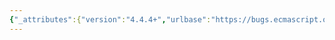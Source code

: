 ```yaml
---
{"_attributes":{"version":"4.4.4+","urlbase":"https://bugs.ecmascript.org/","maintainer":"dherman@mozilla.com"},"bug":{"bug_id":4096,"creation_ts":"2015-02-26 20:24:00 -0800","short_desc":"11.1+11.2: \"Whitespace\"","delta_ts":"2015-03-04 18:58:19 -0800","product":"Draft for 6th Edition","component":"editorial issue","version":"Rev 34: February 20, 2015 Release Candidate 1","rep_platform":"All","op_sys":"All","bug_status":"RESOLVED","resolution":"FIXED","priority":"Normal","bug_severity":"minor","everconfirmed":true,"reporter":{"uid":"jmdyck","name":"Michael Dyck"},"assigned_to":{"uid":"allen","name":"Allen Wirfs-Brock"},"long_desc":[{"commentid":13412,"comment_count":0,"who":{"uid":"jmdyck","name":"Michael Dyck"},"bug_when":"2015-02-26 20:24:44 -0800","thetext":"There are 5 occurrences of the word \"Whitespace\" in the spec\n(one in 11.1 and four in 11.2).\n\nAccording to the grammar, the \"s\" should be capitalized.\n\nOr make the reverse changes. (Personally, I prefer the lower-case \"s\".)"},{"commentid":13421,"comment_count":1,"who":{"uid":"allen","name":"Allen Wirfs-Brock"},"bug_when":"2015-02-27 11:23:57 -0800","thetext":"fixed in rev35 editor's draft\n\nI tried changing to lowercase 's', but I found it to be less readable than 'S' so I changed the existing 's' occurrences to 'S'"},{"commentid":13523,"comment_count":2,"who":{"uid":"allen","name":"Allen Wirfs-Brock"},"bug_when":"2015-03-04 18:58:19 -0800","thetext":"fixed in rev35"}]}}
---
```

